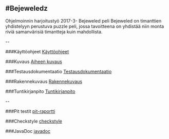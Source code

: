 
#Bejeweledz
--

Ohjelmoinnin harjoitustyö 2017-3- Bejeweled peli
Bejeweled on timanttien yhdistelyyn perustuva puzzle peli, jossa tavoitteena on yhdistää niin monta riviä samanvärisiä timantteja kuin mahdollista.

--

###Käyttöohjeet
[Käyttöohjeet](https://github.com/Katri96/Bejeweledz/blob/master/dokumentaatio/Kayttoohjeet.md)

###Kuvaus 
[Aiheen kuvaus](https://github.com/Katri96/Bejeweledz/blob/master/dokumentaatio/aiheenKuvausJaRakenne.md)

###Testausdokumentaatio
[Testausdokumentaatio](https://github.com/Katri96/Bejeweledz/blob/master/dokumentaatio/Testausdokumentaatio.md)

###Rakennekuvaus
[Rakennekuvaus](https://github.com/Katri96/Bejeweledz/blob/master/dokumentaatio/Rakennekuvaus.md)

###Tuntikirjanpito
[Tuntikirjanpito](https://github.com/Katri96/Bejeweledz/blob/master/dokumentaatio/tuntikirjanpito.md)

--

###Pit testit
[pit-raportti](http://htmlpreview.github.io/?https://github.com/Katri96/Bejeweledz/blob/master/dokumentaatio/target/pit-reports/201703022007/index.html)

###Checkstyle
[checkstyle](http://htmlpreview.github.io/?https://github.com/Katri96/Bejeweledz/blob/master/dokumentaatio/target/site/checkstyle.html)

###JavaDoc
[javadoc](http://htmlpreview.github.io/?https://github.com/Katri96/Bejeweledz/blob/master/dokumentaatio/target/site/apidocs/overview-summary.html)

